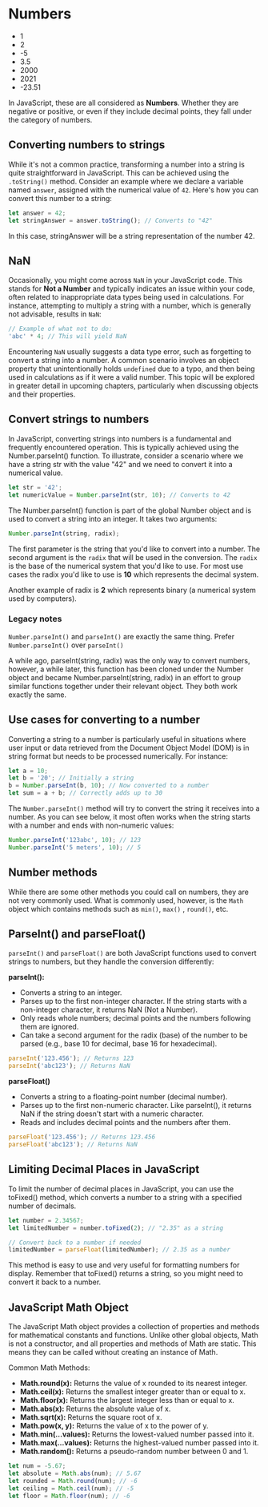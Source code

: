# Numbers

- 1
- 2
- -5
- 3.5
- 2000
- 2021
- -23.51

In JavaScript, these are all considered as **Numbers**. Whether they are negative or positive, or even if they include decimal points, they fall under the category of numbers.

## Converting numbers to strings

While it's not a common practice, transforming a number into a string is quite straightforward in JavaScript. This can be achieved using the `.toString()` method. Consider an example where we declare a variable named `answer`, assigned with the numerical value of `42`. Here's how you can convert this number to a string:

```js
let answer = 42;
let stringAnswer = answer.toString(); // Converts to "42"
```

In this case, stringAnswer will be a string representation of the number 42.

## NaN

Occasionally, you might come across `NaN` in your JavaScript code. This stands for **Not a Number** and typically indicates an issue within your code, often related to inappropriate data types being used in calculations. For instance, attempting to multiply a string with a number, which is generally not advisable, results in `NaN`:

```js
// Example of what not to do:
'abc' * 4; // This will yield NaN
```

Encountering `NaN` usually suggests a data type error, such as forgetting to convert a string into a number. A common scenario involves an object property that unintentionally holds `undefined` due to a typo, and then being used in calculations as if it were a valid number. This topic will be explored in greater detail in upcoming chapters, particularly when discussing objects and their properties.

## Convert strings to numbers

In JavaScript, converting strings into numbers is a fundamental and frequently encountered operation. This is typically achieved using the Number.parseInt() function. To illustrate, consider a scenario where we have a string str with the value "42" and we need to convert it into a numerical value.

```js
let str = '42';
let numericValue = Number.parseInt(str, 10); // Converts to 42
```

The Number.parseInt() function is part of the global Number object and is used to convert a string into an integer. It takes two arguments:

```js
Number.parseInt(string, radix);
```

The first parameter is the string that you'd like to convert into a number. The second argument is the `radix` that will be used in the conversion.
The `radix` is the base of the numerical system that you'd like to use. For most use cases the radix you'd like to use is **10** which represents the decimal system.

Another example of radix is **2** which represents binary (a numerical system used by computers).

### Legacy notes

`Number.parseInt()` and `parseInt()` are exactly the same thing. Prefer `Number.parseInt()` over `parseInt()`

A while ago, parseInt(string, radix) was the only way to convert numbers, however, a while later, this function has been cloned under the Number object and became Number.parseInt(string, radix) in an effort to group similar functions together under their relevant object. They both work exactly the same.

## Use cases for converting to a number

Converting a string to a number is particularly useful in situations where user input or data retrieved from the Document Object Model (DOM) is in string format but needs to be processed numerically. For instance:

```js
let a = 10;
let b = '20'; // Initially a string
b = Number.parseInt(b, 10); // Now converted to a number
let sum = a + b; // Correctly adds up to 30
```

The `Number.parseInt()` method will try to convert the string it receives into a number. As you can see below, it
most often works when the string starts with a number and ends with non-numeric values:

```js
Number.parseInt('123abc', 10); // 123
Number.parseInt('5 meters', 10); // 5
```

## Number methods

While there are some other methods you could call on numbers, they are not very commonly used. What is commonly used, however,
is the `Math` object which contains methods such as `min()`, `max()` , `round()`, etc.

## ParseInt() and parseFloat()

`parseInt()` and `parseFloat()` are both JavaScript functions used to convert strings to numbers, but they handle the conversion differently:

**parseInt():**

- Converts a string to an integer.
- Parses up to the first non-integer character. If the string starts with a non-integer character, it returns NaN (Not a Number).
- Only reads whole numbers; decimal points and the numbers following them are ignored.
- Can take a second argument for the radix (base) of the number to be parsed (e.g., base 10 for decimal, base 16 for hexadecimal).

```js
parseInt('123.456'); // Returns 123
parseInt('abc123'); // Returns NaN
```

**parseFloat()**

- Converts a string to a floating-point number (decimal number).
- Parses up to the first non-numeric character. Like parseInt(), it returns NaN if the string doesn't start with a numeric character.
- Reads and includes decimal points and the numbers after them.

```js
parseFloat('123.456'); // Returns 123.456
parseFloat('abc123'); // Returns NaN
```

## Limiting Decimal Places in JavaScript

To limit the number of decimal places in JavaScript, you can use the toFixed() method, which converts a number to a string with a specified number of decimals.

```js
let number = 2.34567;
let limitedNumber = number.toFixed(2); // "2.35" as a string

// Convert back to a number if needed
limitedNumber = parseFloat(limitedNumber); // 2.35 as a number
```

This method is easy to use and very useful for formatting numbers for display. Remember that toFixed() returns a string, so you might need to convert it back to a number.

## JavaScript Math Object

The JavaScript Math object provides a collection of properties and methods for mathematical constants and functions. Unlike other global objects, Math is not a constructor, and all properties and methods of Math are static. This means they can be called without creating an instance of Math.

Common Math Methods:

- **Math.round(x):** Returns the value of x rounded to its nearest integer.
- **Math.ceil(x):** Returns the smallest integer greater than or equal to x.
- **Math.floor(x):** Returns the largest integer less than or equal to x.
- **Math.abs(x):** Returns the absolute value of x.
- **Math.sqrt(x):** Returns the square root of x.
- **Math.pow(x, y):** Returns the value of x to the power of y.
- **Math.min(…values):** Returns the lowest-valued number passed into it.
- **Math.max(…values):** Returns the highest-valued number passed into it.
- **Math.random():** Returns a pseudo-random number between 0 and 1.

```js
let num = -5.67;
let absolute = Math.abs(num); // 5.67
let rounded = Math.round(num); // -6
let ceiling = Math.ceil(num); // -5
let floor = Math.floor(num); // -6
```
